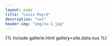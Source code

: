 ```yaml
---
layout: page
title: "Louis Peyré"
description: "nus"
header-img: "img/nu-1.jpg"
---
```


{% include gallerie.html gallery=site.data.nus %}

